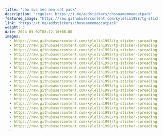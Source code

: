 ```yaml
---
title: "cho sua meo meo cat pack"
description: "regular: https://t.me/addstickers/chosuameomeocatpack"
featured_image: "https://raw.githubusercontent.com/kylelin1998/tg-sticker-spreading-worldwide-images/main/img/35074d66-bd48-4192-8a9a-3cd5e46e8b3a.jpg"
link: "https://t.me/addstickers/chosuameomeocatpack"
weight: 3
date: 2024-05-02T08:12:10+08:00
images:
  - https://raw.githubusercontent.com/kylelin1998/tg-sticker-spreading-worldwide-images/main/img/35074d66-bd48-4192-8a9a-3cd5e46e8b3a.jpg
  - https://raw.githubusercontent.com/kylelin1998/tg-sticker-spreading-worldwide-images/main/img/35a80b0b-fbba-4c11-a7ea-2b04db69c259.jpg
  - https://raw.githubusercontent.com/kylelin1998/tg-sticker-spreading-worldwide-images/main/img/1fbd7545-5d8a-473d-a355-3965f5a16d65.jpg
  - https://raw.githubusercontent.com/kylelin1998/tg-sticker-spreading-worldwide-images/main/img/0c572ed7-416f-440b-8ead-3dbe40be307f.jpg
  - https://raw.githubusercontent.com/kylelin1998/tg-sticker-spreading-worldwide-images/main/img/1677cb9a-760b-437c-a452-590841e289e3.jpg
  - https://raw.githubusercontent.com/kylelin1998/tg-sticker-spreading-worldwide-images/main/img/794a8199-5ef4-4806-b76b-4ea3ae6c333d.jpg
  - https://raw.githubusercontent.com/kylelin1998/tg-sticker-spreading-worldwide-images/main/img/11ae0e1c-7e04-4318-89bf-2f8b3af98c0d.jpg
  - https://raw.githubusercontent.com/kylelin1998/tg-sticker-spreading-worldwide-images/main/img/b29563db-3b15-4b10-aa7f-03afec193560.jpg
  - https://raw.githubusercontent.com/kylelin1998/tg-sticker-spreading-worldwide-images/main/img/93ae0e28-785b-4ef3-8c13-33d33b22d145.jpg
  - https://raw.githubusercontent.com/kylelin1998/tg-sticker-spreading-worldwide-images/main/img/2068d880-bfa5-4b2d-bb97-3429693ab2b6.jpg
  - https://raw.githubusercontent.com/kylelin1998/tg-sticker-spreading-worldwide-images/main/img/89f0af64-21ba-4489-93b5-91b7969679f3.jpg
  - https://raw.githubusercontent.com/kylelin1998/tg-sticker-spreading-worldwide-images/main/img/3da76d20-cef6-4f2d-b6ec-7b1b5e3d8fa5.jpg
  - https://raw.githubusercontent.com/kylelin1998/tg-sticker-spreading-worldwide-images/main/img/598afaee-dbee-402e-a193-21accb4014bf.jpg
  - https://raw.githubusercontent.com/kylelin1998/tg-sticker-spreading-worldwide-images/main/img/1d7254ac-e45b-4efa-9082-e407bb0815a9.jpg
  - https://raw.githubusercontent.com/kylelin1998/tg-sticker-spreading-worldwide-images/main/img/7eef06ee-17e9-45c1-80cc-6f12cac9a2a8.jpg
  - https://raw.githubusercontent.com/kylelin1998/tg-sticker-spreading-worldwide-images/main/img/f16cc2d2-f4ff-4f66-a237-09ea2c0aa4f3.jpg
  - https://raw.githubusercontent.com/kylelin1998/tg-sticker-spreading-worldwide-images/main/img/32736392-17f8-4714-aafa-950983151163.jpg
  - https://raw.githubusercontent.com/kylelin1998/tg-sticker-spreading-worldwide-images/main/img/46701c24-e91c-4287-af3f-d35be02fc795.jpg
  - https://raw.githubusercontent.com/kylelin1998/tg-sticker-spreading-worldwide-images/main/img/ad3ca170-5d2e-4a14-babd-91ab26a601d0.jpg
  - https://raw.githubusercontent.com/kylelin1998/tg-sticker-spreading-worldwide-images/main/img/bee7ab47-a4f5-479b-bb74-9e4ed327ba10.jpg
---
```

